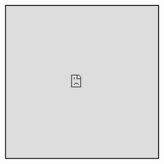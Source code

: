 <iframe width="500" height="500" style="border:3px solid black; margin:auto; display:block" frameborder="0" src="https://crosswordlabs.com/embed/espanol-crossword-125"></iframe>
